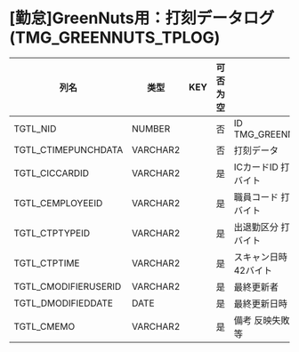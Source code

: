 # [勤怠]GreenNuts用：打刻データログ                                      (TMG_GREENNUTS_TPLOG)
| 列名   | 类型   | KEY  | 可否为空 | 注释   |
| ---- | ---- | ---- | ---- | ---- |
|TGTL_NID|NUMBER||否|ID                                                          TMG_GREENNUTS_TPLOG_SEQ       |
|TGTL_CTIMEPUNCHDATA|VARCHAR2||否|打刻データ                                                                                     |
|TGTL_CICCARDID|VARCHAR2||是|ICカードID                       打刻データ：1～16バイト                                               |
|TGTL_CEMPLOYEEID|VARCHAR2||是|職員コード                         打刻データ：17～26バイト                                              |
|TGTL_CTPTYPEID|VARCHAR2||是|出退勤区分                         打刻データ：27～28バイト                                              |
|TGTL_CTPTIME|VARCHAR2||是|スキャン日時                        打刻データ：29～42バイト                                              |
|TGTL_CMODIFIERUSERID|VARCHAR2||是|最終更新者                                                                                     |
|TGTL_DMODIFIEDDATE|DATE||是|最終更新日時                                                                                    |
|TGTL_CMEMO|VARCHAR2||是|備考                            反映失敗時のエラーコード等                                               |
